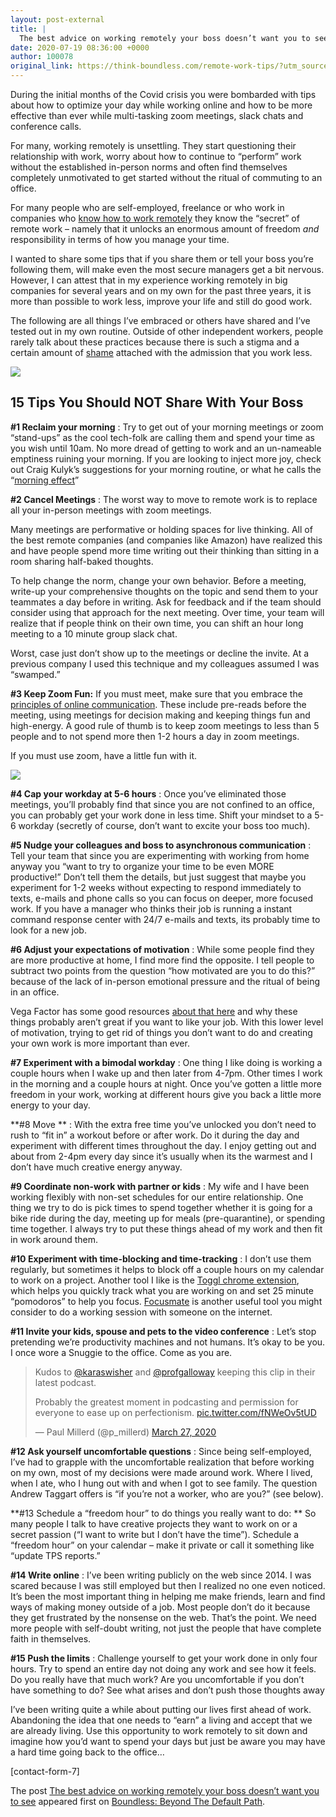 ```yaml
---
layout: post-external
title: |
  The best advice on working remotely your boss doesn’t want you to see
date: 2020-07-19 08:36:00 +0000
author: 100078
original_link: https://think-boundless.com/remote-work-tips/?utm_source=rss&utm_medium=rss&utm_campaign=remote-work-tips
---
```


During the initial months of the Covid crisis you were bombarded with tips about how to optimize your day while working online and how to be more effective than ever while multi-tasking zoom meetings, slack chats and conference calls.

For many, working remotely is unsettling. They start questioning their relationship with work, worry about how to continue to “perform” work without the established in-person norms and often find themselves completely unmotivated to get started without the ritual of commuting to an office.

For many people who are self-employed, freelance or who work in companies who [know how to work remotely](https://think-boundless.com/five-levels-remote-work/) they know the “secret” of remote work – namely that it unlocks an enormous amount of freedom _and_ responsibility in terms of how you manage your time.

I wanted to share some tips that if you share them or tell your boss you’re following them, will make even the most secure managers get a bit nervous. However, I can attest that in my experience working remotely in big companies for several years and on my own for the past three years, it is more than possible to work less, improve your life and still do good work.

The following are all things I’ve embraced or others have shared and I’ve tested out in my own routine. Outside of other independent workers, people rarely talk about these practices because there is such a stigma and a certain amount of [shame](https://think-boundless.com/schools-of-work/) attached with the admission that you work less.

![](https://i1.wp.com/think-boundless.com/wp-content/uploads/2020/07/remote-work.jpg?resize=1024%2C538&ssl=1)

## **15 Tips You Should NOT Share With Your Boss**

**#1 Reclaim your morning** : Try to get out of your morning meetings or zoom “stand-ups” as the cool tech-folk are calling them and spend your time as you wish until 10am. No more dread of getting to work and an un-nameable emptiness ruining your morning. If you are looking to inject more joy, check out Craig Kulyk’s suggestions for your morning routine, or what he calls the “[morning effect](https://think-boundless.com/morning-effect-craig-kulyk/)”

**#2 Cancel Meetings** : The worst way to move to remote work is to replace all your in-person meetings with zoom meetings.

Many meetings are performative or holding spaces for live thinking. All of the best remote companies (and companies like Amazon) have realized this and have people spend more time writing out their thinking than sitting in a room sharing half-baked thoughts.

To help change the norm, change your own behavior. Before a meeting, write-up your comprehensive thoughts on the topic and send them to your teammates a day before in writing. Ask for feedback and if the team should consider using that approach for the next meeting. Over time, your team will realize that if people think on their own time, you can shift an hour long meeting to a 10 minute group slack chat.

Worst, case just don’t show up to the meetings or decline the invite. At a previous company I used this technique and my colleagues assumed I was “swamped.”

**#3 Keep Zoom Fun:** If you must meet, make sure that you embrace the [principles of online communication](https://think-boundless.com/virtual-facilitation-collaboration/). These include pre-reads before the meeting, using meetings for decision making and keeping things fun and high-energy. A good rule of thumb is to keep zoom meetings to less than 5 people and to not spend more then 1-2 hours a day in zoom meetings.

If you must use zoom, have a little fun with it.

![](https://i0.wp.com/cdn.substack.com/image/fetch/w_1456,c_limit,f_auto,q_auto:good,fl_progressive:steep/https%3A%2F%2Fbucketeer-e05bbc84-baa3-437e-9518-adb32be77984.s3.amazonaws.com%2Fpublic%2Fimages%2F4d8c49c0-0ed7-4f45-a8c3-432eea64c533_960x601.png?w=1170&ssl=1)

**#4 Cap your workday at 5-6 hours** : Once you’ve eliminated those meetings, you’ll probably find that since you are not confined to an office, you can probably get your work done in less time. Shift your mindset to a 5-6 workday (secretly of course, don’t want to excite your boss too much).

**#5 Nudge your colleagues and boss to asynchronous communication** : Tell your team that since you are experimenting with working from home anyway you “want to try to organize your time to be even MORE productive!” Don’t tell them the details, but just suggest that maybe you experiment for 1-2 weeks without expecting to respond immediately to texts, e-mails and phone calls so you can focus on deeper, more focused work. If you have a manager who thinks their job is running a instant command response center with 24/7 e-mails and texts, its probably time to look for a new job.

**#6 Adjust your expectations of motivation** : While some people find they are more productive at home, I find more find the opposite. I tell people to subtract two points from the question “how motivated are you to do this?” because of the lack of in-person emotional pressure and the ritual of being in an office.

Vega Factor has some good resources [about that here](https://app.vegafactor.com/take_the_survey) and why these things probably aren’t great if you want to like your job. With this lower level of motivation, trying to get rid of things you don’t want to do and creating your own work is more important than ever.

**#7 Experiment with a bimodal workday** : One thing I like doing is working a couple hours when I wake up and then later from 4-7pm. Other times I work in the morning and a couple hours at night. Once you’ve gotten a little more freedom in your work, working at different hours give you back a little more energy to your day.

**#8 Move ** : With the extra free time you’ve unlocked you don’t need to rush to “fit in” a workout before or after work. Do it during the day and experiment with different times throughout the day. I enjoy getting out and about from 2-4pm every day since it’s usually when its the warmest and I don’t have much creative energy anyway.

**#9 Coordinate non-work with partner or kids** : My wife and I have been working flexibly with non-set schedules for our entire relationship. One thing we try to do is pick times to spend together whether it is going for a bike ride during the day, meeting up for meals (pre-quarantine), or spending time together. I always try to put these things ahead of my work and then fit in work around them.

**#10 Experiment with time-blocking and time-tracking** : I don’t use them regularly, but sometimes it helps to block off a couple hours on my calendar to work on a project. Another tool I like is the [Toggl chrome extension](https://toggl.com/), which helps you quickly track what you are working on and set 25 minute “pomodoros” to help you focus. [Focusmate](https://www.focusmate.com/) is another useful tool you might consider to do a working session with someone on the internet.

**#11 Invite your kids, spouse and pets to the video conference** : Let’s stop pretending we’re productivity machines and not humans. It’s okay to be you. I once wore a Snuggie to the office. Come as you are.

> Kudos to [@karaswisher](https://twitter.com/karaswisher?ref_src=twsrc%5Etfw) and [@profgalloway](https://twitter.com/profgalloway?ref_src=twsrc%5Etfw) keeping this clip in their latest podcast.   
>   
> Probably the greatest moment in podcasting and permission for everyone to ease up on perfectionism. [pic.twitter.com/fNWeOv5tUD](https://t.co/fNWeOv5tUD)
> 
> — Paul Millerd (@p\_millerd) [March 27, 2020](https://twitter.com/p_millerd/status/1243543100414398471?ref_src=twsrc%5Etfw)

**#12 Ask yourself uncomfortable questions** : Since being self-employed, I’ve had to grapple with the uncomfortable realization that before working on my own, most of my decisions were made around work. Where I lived, when I ate, who I hung out with and when I got to see family. The question Andrew Taggart offers is “if you’re not a worker, who are you?” (see below).

**#13 Schedule a “freedom hour” to do things you really want to do: ** So many people I talk to have creative projects they want to work on or a secret passion (“I want to write but I don’t have the time”). Schedule a “freedom hour” on your calendar – make it private or call it something like “update TPS reports.”

**#14 Write online** : I’ve been writing publicly on the web since 2014. I was scared because I was still employed but then I realized no one even noticed. It’s been the most important thing in helping me make friends, learn and find ways of making money outside of a job. Most people don’t do it because they get frustrated by the nonsense on the web. That’s the point. We need more people with self-doubt writing, not just the people that have complete faith in themselves.

**#15 Push the limits** : Challenge yourself to get your work done in only four hours. Try to spend an entire day not doing any work and see how it feels. Do you really have that much work? Are you uncomfortable if you don’t have something to do? See what arises and don’t push those thoughts away

I’ve been writing quite a while about putting our lives first ahead of work. Abandoning the idea that one needs to “earn” a living and accept that we are already living. Use this opportunity to work remotely to sit down and imagine how you’d want to spend your days but just be aware you may have a hard time going back to the office…

[contact-form-7]

The post [The best advice on working remotely your boss doesn’t want you to see](https://think-boundless.com/remote-work-tips/) appeared first on [Boundless: Beyond The Default Path](https://think-boundless.com).
